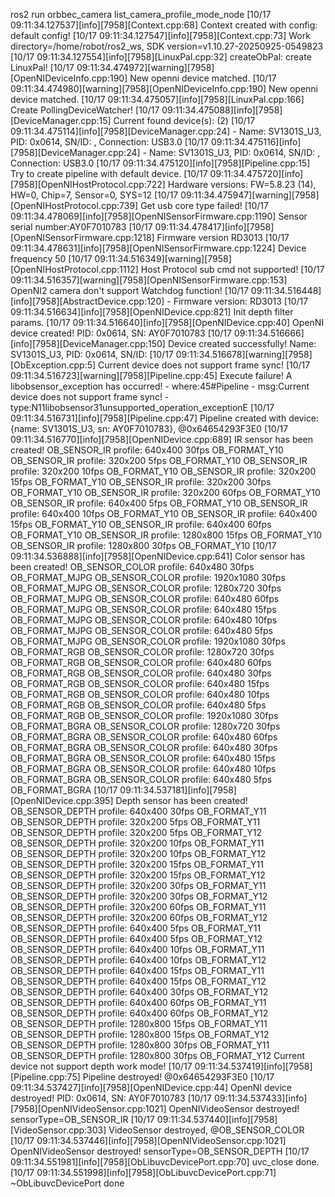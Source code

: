 ros2 run orbbec_camera list_camera_profile_mode_node 
[10/17 09:11:34.127537][info][7958][Context.cpp:68] Context created with config: default config!
[10/17 09:11:34.127547][info][7958][Context.cpp:73] Work directory=/home/robot/ros2_ws, SDK version=v1.10.27-20250925-0549823
[10/17 09:11:34.127554][info][7958][LinuxPal.cpp:32] createObPal: create LinuxPal!
[10/17 09:11:34.474972][warning][7958][OpenNIDeviceInfo.cpp:190] New openni device matched.
[10/17 09:11:34.474980][warning][7958][OpenNIDeviceInfo.cpp:190] New openni device matched.
[10/17 09:11:34.475057][info][7958][LinuxPal.cpp:166] Create PollingDeviceWatcher!
[10/17 09:11:34.475088][info][7958][DeviceManager.cpp:15] Current found device(s): (2)
[10/17 09:11:34.475114][info][7958][DeviceManager.cpp:24] 	- Name: SV1301S_U3, PID: 0x0614, SN/ID: , Connection: USB3.0
[10/17 09:11:34.475116][info][7958][DeviceManager.cpp:24] 	- Name: SV1301S_U3, PID: 0x0614, SN/ID: , Connection: USB3.0
[10/17 09:11:34.475120][info][7958][Pipeline.cpp:15] Try to create pipeline with default device.
[10/17 09:11:34.475720][info][7958][OpenNIHostProtocol.cpp:722] Hardware versions: FW=5.8.23 (14), HW=0, Chip=7, Sensor=0, SYS=12
[10/17 09:11:34.475947][warning][7958][OpenNIHostProtocol.cpp:739] Get usb core type failed!
[10/17 09:11:34.478069][info][7958][OpenNISensorFirmware.cpp:1190] Sensor serial number:AY0F7010783
[10/17 09:11:34.478417][info][7958][OpenNISensorFirmware.cpp:1218] Firmware version RD3013
[10/17 09:11:34.478631][info][7958][OpenNISensorFirmware.cpp:1224] Device frequency 50
[10/17 09:11:34.516349][warning][7958][OpenNIHostProtocol.cpp:1112] Host Protocol sub cmd not supported!
[10/17 09:11:34.516357][warning][7958][OpenNISensorFirmware.cpp:153] OpenNI2 camera don't support Watchdog function!
[10/17 09:11:34.516448][info][7958][AbstractDevice.cpp:120] 	- Firmware version: RD3013
[10/17 09:11:34.516634][info][7958][OpenNIDevice.cpp:821] Init depth filter params.
[10/17 09:11:34.516640][info][7958][OpenNIDevice.cpp:40] OpenNI device created! PID: 0x0614, SN: AY0F7010783
[10/17 09:11:34.516666][info][7958][DeviceManager.cpp:150] Device created successfully! Name: SV1301S_U3, PID: 0x0614, SN/ID: 
[10/17 09:11:34.516678][warning][7958][ObException.cpp:5] Current device does not support frame sync!
[10/17 09:11:34.516723][warning][7958][Pipeline.cpp:45] Execute failure! A libobsensor_exception has occurred!
	 - where:45#Pipeline
	 - msg:Current device does not support frame sync!
	 - type:N11libobsensor31unsupported_operation_exceptionE
[10/17 09:11:34.516731][info][7958][Pipeline.cpp:47] Pipeline created with device: {name: SV1301S_U3, sn: AY0F7010783}, @0x64654293F3E0
[10/17 09:11:34.516770][info][7958][OpenNIDevice.cpp:689] IR sensor has been created!
OB_SENSOR_IR profile: 640x400 30fps OB_FORMAT_Y10
OB_SENSOR_IR profile: 320x200 5fps OB_FORMAT_Y10
OB_SENSOR_IR profile: 320x200 10fps OB_FORMAT_Y10
OB_SENSOR_IR profile: 320x200 15fps OB_FORMAT_Y10
OB_SENSOR_IR profile: 320x200 30fps OB_FORMAT_Y10
OB_SENSOR_IR profile: 320x200 60fps OB_FORMAT_Y10
OB_SENSOR_IR profile: 640x400 5fps OB_FORMAT_Y10
OB_SENSOR_IR profile: 640x400 10fps OB_FORMAT_Y10
OB_SENSOR_IR profile: 640x400 15fps OB_FORMAT_Y10
OB_SENSOR_IR profile: 640x400 60fps OB_FORMAT_Y10
OB_SENSOR_IR profile: 1280x800 15fps OB_FORMAT_Y10
OB_SENSOR_IR profile: 1280x800 30fps OB_FORMAT_Y10
[10/17 09:11:34.536888][info][7958][OpenNIDevice.cpp:641] Color sensor has been created!
OB_SENSOR_COLOR profile: 640x480 30fps OB_FORMAT_MJPG
OB_SENSOR_COLOR profile: 1920x1080 30fps OB_FORMAT_MJPG
OB_SENSOR_COLOR profile: 1280x720 30fps OB_FORMAT_MJPG
OB_SENSOR_COLOR profile: 640x480 60fps OB_FORMAT_MJPG
OB_SENSOR_COLOR profile: 640x480 15fps OB_FORMAT_MJPG
OB_SENSOR_COLOR profile: 640x480 10fps OB_FORMAT_MJPG
OB_SENSOR_COLOR profile: 640x480 5fps OB_FORMAT_MJPG
OB_SENSOR_COLOR profile: 1920x1080 30fps OB_FORMAT_RGB
OB_SENSOR_COLOR profile: 1280x720 30fps OB_FORMAT_RGB
OB_SENSOR_COLOR profile: 640x480 60fps OB_FORMAT_RGB
OB_SENSOR_COLOR profile: 640x480 30fps OB_FORMAT_RGB
OB_SENSOR_COLOR profile: 640x480 15fps OB_FORMAT_RGB
OB_SENSOR_COLOR profile: 640x480 10fps OB_FORMAT_RGB
OB_SENSOR_COLOR profile: 640x480 5fps OB_FORMAT_RGB
OB_SENSOR_COLOR profile: 1920x1080 30fps OB_FORMAT_BGRA
OB_SENSOR_COLOR profile: 1280x720 30fps OB_FORMAT_BGRA
OB_SENSOR_COLOR profile: 640x480 60fps OB_FORMAT_BGRA
OB_SENSOR_COLOR profile: 640x480 30fps OB_FORMAT_BGRA
OB_SENSOR_COLOR profile: 640x480 15fps OB_FORMAT_BGRA
OB_SENSOR_COLOR profile: 640x480 10fps OB_FORMAT_BGRA
OB_SENSOR_COLOR profile: 640x480 5fps OB_FORMAT_BGRA
[10/17 09:11:34.537181][info][7958][OpenNIDevice.cpp:395] Depth sensor has been created!
OB_SENSOR_DEPTH profile: 640x400 30fps OB_FORMAT_Y11
OB_SENSOR_DEPTH profile: 320x200 5fps OB_FORMAT_Y11
OB_SENSOR_DEPTH profile: 320x200 5fps OB_FORMAT_Y12
OB_SENSOR_DEPTH profile: 320x200 10fps OB_FORMAT_Y11
OB_SENSOR_DEPTH profile: 320x200 10fps OB_FORMAT_Y12
OB_SENSOR_DEPTH profile: 320x200 15fps OB_FORMAT_Y11
OB_SENSOR_DEPTH profile: 320x200 15fps OB_FORMAT_Y12
OB_SENSOR_DEPTH profile: 320x200 30fps OB_FORMAT_Y11
OB_SENSOR_DEPTH profile: 320x200 30fps OB_FORMAT_Y12
OB_SENSOR_DEPTH profile: 320x200 60fps OB_FORMAT_Y11
OB_SENSOR_DEPTH profile: 320x200 60fps OB_FORMAT_Y12
OB_SENSOR_DEPTH profile: 640x400 5fps OB_FORMAT_Y11
OB_SENSOR_DEPTH profile: 640x400 5fps OB_FORMAT_Y12
OB_SENSOR_DEPTH profile: 640x400 10fps OB_FORMAT_Y11
OB_SENSOR_DEPTH profile: 640x400 10fps OB_FORMAT_Y12
OB_SENSOR_DEPTH profile: 640x400 15fps OB_FORMAT_Y11
OB_SENSOR_DEPTH profile: 640x400 15fps OB_FORMAT_Y12
OB_SENSOR_DEPTH profile: 640x400 30fps OB_FORMAT_Y12
OB_SENSOR_DEPTH profile: 640x400 60fps OB_FORMAT_Y11
OB_SENSOR_DEPTH profile: 640x400 60fps OB_FORMAT_Y12
OB_SENSOR_DEPTH profile: 1280x800 15fps OB_FORMAT_Y11
OB_SENSOR_DEPTH profile: 1280x800 15fps OB_FORMAT_Y12
OB_SENSOR_DEPTH profile: 1280x800 30fps OB_FORMAT_Y11
OB_SENSOR_DEPTH profile: 1280x800 30fps OB_FORMAT_Y12
Current device not support depth work mode!
[10/17 09:11:34.537419][info][7958][Pipeline.cpp:75] Pipeline destroyed! @0x64654293F3E0
[10/17 09:11:34.537427][info][7958][OpenNIDevice.cpp:44] OpenNI device destroyed! PID: 0x0614, SN: AY0F7010783
[10/17 09:11:34.537433][info][7958][OpenNIVideoSensor.cpp:1021] OpenNIVideoSensor destroyed! sensorType=OB_SENSOR_IR
[10/17 09:11:34.537440][info][7958][VideoSensor.cpp:303] VideoSensor destroyed, @OB_SENSOR_COLOR
[10/17 09:11:34.537446][info][7958][OpenNIVideoSensor.cpp:1021] OpenNIVideoSensor destroyed! sensorType=OB_SENSOR_DEPTH
[10/17 09:11:34.551981][info][7958][ObLibuvcDevicePort.cpp:70] uvc_close done.
[10/17 09:11:34.551998][info][7958][ObLibuvcDevicePort.cpp:71] ~ObLibuvcDevicePort done
